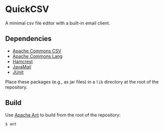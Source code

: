 # QuickCSV

A minimal csv file editor with a built-in email client.

## Dependencies

- [Apache Commons CSV](https://commons.apache.org/proper/commons-csv/)
- [Apache Commons Lang](https://commons.apache.org/proper/commons-lang/)
- [Hamcrest](https://code.google.com/p/hamcrest/)
- [JavaMail](http://www.oracle.com/technetwork/java/javamail/index.html)
- [JUnit](http://junit.org/)

Place these packages (e.g., as jar files) in a `lib` directory at the root of
the repository.

## Build

Use [Apache Ant](http://ant.apache.org/) to build from the root of the
repository:

    $ ant

